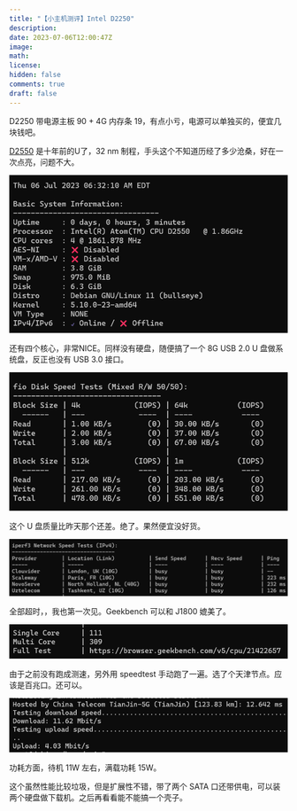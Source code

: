 ```yaml
---
title: "【小主机测评】Intel D2250"
description: 
date: 2023-07-06T12:00:47Z
image: 
math: 
license: 
hidden: false
comments: true
draft: false
---
```


D2250 带电源主板 90 + 4G 内存条 19，有点小亏，电源可以单独买的，便宜几块钱吧。

[D2550](https://www.intel.cn/content/www/cn/zh/products/sku/65470/intel-atom-processor-d2550-1m-cache-1-86-ghz/specifications.html) 是十年前的U了，32 nm 制程，手头这个不知道历经了多少沧桑，好在一次点亮，问题不大。


![Alt text](image.png)

还有四个核心，非常NICE。同样没有硬盘，随便搞了一个 8G USB 2.0 U 盘做系统盘，反正也没有 USB 3.0 接口。

![Alt text](image-1.png)

这个 U 盘质量比昨天那个还差。绝了。果然便宜没好货。

![Alt text](image-2.png)

全部超时，，我也第一次见。Geekbench 可以和 J1800 媲美了。

![Alt text](image-3.png)

 
由于之前没有跑成测速，另外用 speedtest 手动跑了一遍。选了个天津节点。应该是百兆口。还可以。

![Alt text](image-4.png)

功耗方面，待机 11W 左右，满载功耗 15W。

这个虽然性能比较垃圾，但是扩展性不错，带了两个 SATA 口还带供电，可以装两个硬盘做下载机。之后再看看能不能搞一个壳子。